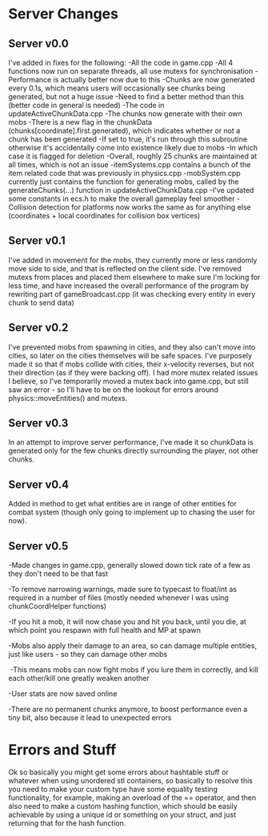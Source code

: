 # Server Changes
## Server v0.0
I've added in fixes for the following:
-All the code in game.cpp
    -All 4 functions now run on separate threads, all use mutexs for synchronisation
    -Performance is actually better now due to this
    -Chunks are now generated every 0.1s, which means users will occasionally see chunks being generated, but not a huge issue
    -Need to find a better method than this (better code in general is needed)
-The code in updateActiveChunkData.cpp
    -The chunks now generate with their own mobs
    -There is a new flag in the chunkData (chunks[coordinate].first.generated), which indicates whether or not a chunk has been generated
        -If set to true, it's run through this subroutine otherwise it's accidentally come into existence likely due to mobs
        -In which case it is flagged for deletion
    -Overall, roughly 25 chunks are maintained at all times, which is not an issue
-itemSystems.cpp contains a bunch of the item related code that was previously in physics.cpp
-mobSystem.cpp currently just contains the function for generating mobs, called by the generateChunks(...) function in updateActiveChunkData.cpp
-I've updated some constants in ecs.h to make the overall gameplay feel smoother
-Collision detection for platforms now works the same as for anything else (coordinates + local coordinates for collision box vertices)

## Server v0.1
I've added in movement for the mobs, they currently more or less randomly move side to side, and that is reflected on the client side.
I've removed mutexs from places and placed them elsewhere to make sure I'm locking for less time, and have increased the overall performance of the program by rewriting part of gameBroadcast.cpp (it was checking every entity in every chunk to send data)

## Server v0.2
I've prevented mobs from spawning in cities, and they also can't move into cities, so later on the cities themselves will be safe spaces.
I've purposely made it so that if mobs collide with cities, their x-velocity reverses, but not their direction (as if they were backing off).
I had more mutex related issues I believe, so I've temporarily moved a mutex back into game.cpp, but still saw an error - so I'll have to be on the lookout for errors around physics::moveEntities() and mutexs.

## Server v0.3
In an attempt to improve server performance, I've made it so chunkData is generated only for the few chunks directly surrounding the player, not other chunks.

## Server v0.4
Added in method to get what entities are in range of other entities for combat system (though only going to implement up to chasing the user for now).

## Server v0.5

-Made changes in game.cpp, generally slowed down tick rate of a few as they don't need to be that fast

-To remove narrowing warnings, made sure to typecast to float/int as required in a number of files (mostly needed whenever I was using chunkCoordHelper functions)

-If you hit a mob, it will now chase you and hit you back, until you die, at which point you respawn with full health and MP at spawn

-Mobs also apply their damage to an area, so can damage multiple entities, just like users - so they can damage other mobs

​	-This means mobs can now fight mobs if you lure them in correctly, and kill each other/kill one greatly weaken another

-User stats are now saved online

-There are no permanent chunks anymore, to boost performance even a tiny bit, also because it lead to unexpected errors

# Errors and Stuff
Ok so basically you might get some errors about hashtable stuff or whatever when using unordered stl containers, so basically to resolve this you need to make your custom type have some equality testing functionality, for example, making an overload of the == operator, and then also need to make a custom hashing function, which should be easily achievable by using a unique id or something on your struct, and just returning that for the hash function.